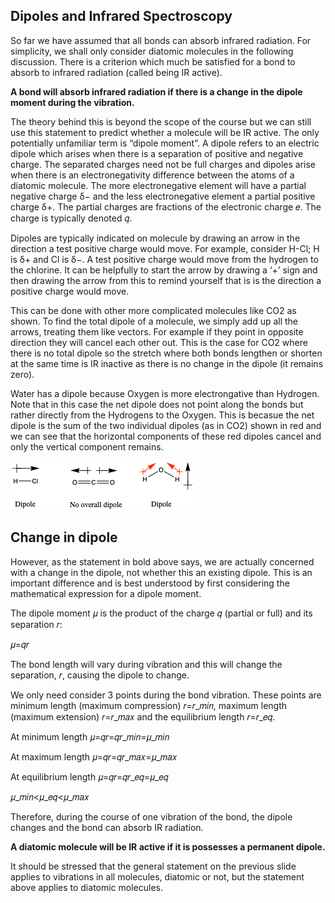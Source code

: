 ## Dipoles and Infrared Spectroscopy 

So far we have assumed that all bonds can absorb infrared radiation. For simplicity, we shall only consider diatomic molecules in the following discussion. There is a criterion which much be satisfied for a bond to absorb to infrared radiation (called being IR active). 

**A bond will absorb infrared radiation if there is a change in the dipole moment during the vibration.**  

The theory behind this is beyond the scope of the course but we can still use this statement to predict whether a molecule will be IR active. The only potentially unfamiliar term is “dipole moment”. A dipole refers to an electric dipole which arises when there is a separation of positive and negative charge. The separated charges need not be full charges and dipoles arise when there is an electronegativity difference between the atoms of a diatomic molecule. The more electronegative element will have a partial negative charge δ− and the less electronegative element a partial positive charge δ+. The partial charges are fractions of the electronic charge 𝑒. The charge is typically denoted 𝑞.

Dipoles are typically indicated on molecule by drawing an arrow in the direction a test positive charge would move. For example, consider H-Cl; H is δ+ and Cl is δ−. A test positive charge would move from the hydrogen to the chlorine. It can be helpfully to start the arrow by drawing a ‘+’ sign and then drawing the arrow from this to remind yourself that is is the direction a positive charge would move. 

This can be done with other more complicated molecules like CO2 as shown. To find the total dipole of a molecule, we simply add up all the arrows, treating them like vectors. For example if they point in opposite direction they will cancel each other out. This is the case for CO2 where there is no total dipole so the stretch where both bonds lengthen or shorten at the same time is IR inactive as there is no change in the dipole (it remains zero). 


Water has a dipole because Oxygen is more electrongative than Hydrogen. Note that in this case the net dipole does not point along the bonds but rather directly from the Hydrogens to the Oxygen. This is becasue the net dipole is the sum of the two individual dipoles (as in CO2) shown in red and we can see that the horizontal components of these red dipoles cancel and only the vertical component remains. 

![alt text](./figures/dipoles.png)

## Change in dipole 

However, as the statement in bold above says, we  are actually concerned with a change in the dipole, not whether this an existing dipole. This is an important difference and is best understood by first considering the mathematical expression for a dipole moment. 

The dipole moment 𝜇 is the product of the charge 𝑞 (partial or full) and its separation 𝑟: 

𝜇=𝑞𝑟

The bond length will vary during vibration and this will change the separation, 𝑟, causing the dipole to change.


We only need consider 3 points during the bond vibration. These points are minimum length (maximum compression) 𝑟=𝑟_𝑚𝑖𝑛, maximum length (maximum extension) 𝑟=𝑟_𝑚𝑎𝑥 and the equilibrium length 𝑟=𝑟_𝑒𝑞. 

At minimum length		    𝜇=𝑞𝑟=𝑞𝑟_𝑚𝑖𝑛=𝜇_𝑚𝑖𝑛

At maximum length		    𝜇=𝑞𝑟=𝑞𝑟_𝑚𝑎𝑥=𝜇_𝑚𝑎𝑥

At equilibrium length 	𝜇=𝑞𝑟=𝑞𝑟_𝑒𝑞=𝜇_𝑒𝑞

𝜇_𝑚𝑖𝑛<𝜇_𝑒𝑞<𝜇_𝑚𝑎𝑥

Therefore, during the course of one vibration of the bond, the dipole changes and the bond can absorb IR radiation.

**A diatomic molecule will be IR active if it is possesses a permanent dipole.** 

It should be stressed that the general statement on the previous slide applies to vibrations in all molecules, diatomic or not, but the statement above applies to diatomic molecules. 
